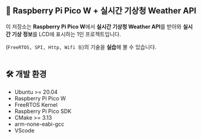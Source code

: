 ## 🧵 Raspberry Pi Pico W + 실시간 기상청 Weather API

이 저장소는 **Raspberry Pi Pico W**에서 **실시간 기상청 Weather API**를 받아와 **실시간 기상 정보**를 LCD에 표시하는 1인 프로젝트입니다.

(`FreeRTOS, SPI, Http, Wifi 등`)의 기술을 **실습**해 볼 수 있습니다.
<br><br>

## 🛠️ 개발 환경

- Ubuntu >= 20.04
- Raspberry Pi Pico W
- FreeRTOS Kernel
- Raspberry Pi Pico SDK
- CMake >= 3.13
- arm-none-eabi-gcc
- VScode
<br><br>